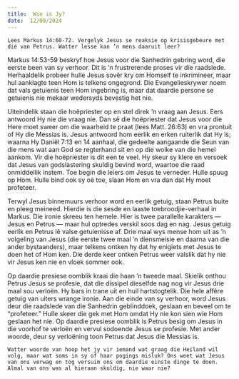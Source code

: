 ```yaml
---
title:  Wie is Jy?
date:  12/09/2024
---
```


`Lees Markus 14:60-72. Vergelyk Jesus se reaksie op krisisgebeure met dié van Petrus. Watter lesse kan ’n mens daaruit leer?`

Markus 14:53-59 beskryf hoe Jesus voor die Sanhedrin gebring word, die eerste been van sy verhoor. Dit is ’n frustrerende proses vir die raadslede. Herhaaldelik probeer hulle Jesus sovêr kry om Homself te inkrimineer, maar hul aanklagte teen Hom is telkens ongegrond. Die Evangelieskrywer noem dat vals getuienis teen Hom ingebring is, maar dat daardie persone se getuienis nie mekaar wedersyds bevestig het nie.

Uiteindelik staan die hoëpriester op en stel direk ’n vraag aan Jesus. Eers antwoord Hy nie die vraag nie. Dan sê die hoëpriester dat Jesus voor die Here moet sweer om die waarheid te praat (lees Matt. 26:63) en vra prontuit of Hy die Messias is. Jesus antwoord hom eerlik en erken ruiterlik dat Hy is; waarna Hy Daniël 7:13 en 14 aanhaal, die gedeelte aangaande die Seun van die mens wat aan God se regterhand sit en op die wolke van die hemel aankom. Vir die hoëpriester is dit een te veel. Hy skeur sy klere en versoek dat Jesus van godslastering skuldig bevind word, waartoe die raad onmiddellik instem. Toe begin die leiers om Jesus te verneder. Hulle spuug op Hom. Hulle bind ook sy oë toe, slaan Hom en vra dan dat Hy moet profeteer.

Terwyl Jesus binnemuurs verhoor word en eerlik getuig, staan Petrus buite en pleeg meineed. Hierdie is die sesde en laaste toebroodjie-verhaal in Markus. Die ironie skreeu ten hemele. Hier is twee parallelle karakters — Jesus en Petrus — maar hul optredes verskil soos dag en nag. Jesus getuig eerlik en Petrus lê valse getuienisse af. Drie maal wys mense hom uit as ’n volgeling van Jesus (die eerste twee maal ’n diensmeisie en daarna van die ander bystaanders), maar telkens ontken hy dat hy enigiets met Jesus te doen het of Hom ken. Die derde keer ontken Petrus weer valslik dat hy nie vir Jesus ken nie en vloek sommer ook.

Op daardie presiese oomblik kraai die haan ’n tweede maal. Skielik onthou Petrus Jesus se profesie, dat die dissipel dieselfde nag nog vir Jesus drie maal sou verloën. Hy bars in trane uit en huil hartstogtelik. Die hele affêre getuig van uiters wrange ironie. Aan die einde van sy verhoor, word Jesus deur die raadslede van die Sanhedrin geblinddoek, geslaan en beveel om te “profeteer.” Hulle skeer die gek met Hom omdat Hy nie kon sien wie Hom geslaan het nie. Op daardie presiese oomblik is Petrus besig om Jesus in die voorhof te verloën en vervul sodoende Jesus se profesie. Met ander woorde, deur sy verloëning toon Petrus dat Jesus die Messias is.

`Watter woorde van hoop het jy vir iemand wat graag die Heiland wil volg, maar wat soms in sy of haar pogings misluk? Ons weet wat Jesus van ons verwag en tog versuim ons om daardie einste dinge te doen. Almal van ons was al hieraan skuldig, nie waar nie?`